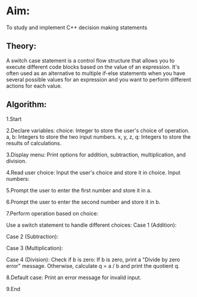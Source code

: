 # Aim:
To study and implement C++ decision making statements

## Theory:

A switch case statement is a control flow structure that allows you to execute different code blocks based on the value of an expression. It's often used as an alternative to multiple if-else statements when you have several possible values for an expression and you want to perform different actions for each value.

## Algorithm:

1.Start

2.Declare variables:
choice: Integer to store the user's choice of operation.
a, b: Integers to store the two input numbers.
x, y, z, q: Integers to store the results of calculations.

3.Display menu:
Print options for addition, subtraction, multiplication, and division.

4.Read user choice:
Input the user's choice and store it in choice.
Input numbers:

5.Prompt the user to enter the first number and store it in a.

6.Prompt the user to enter the second number and store it in b.

7.Perform operation based on choice:

Use a switch statement to handle different choices:
Case 1 (Addition):

Case 2 (Subtraction):

Case 3 (Multiplication):

Case 4 (Division):
Check if b is zero:
If b is zero, print a "Divide by zero error" message.
Otherwise, calculate q = a / b and print the quotient q.

8.Default case:
Print an error message for invalid input.

9.End
